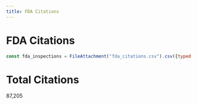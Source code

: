 ```yaml
---
title: FDA Citations
---
```


# FDA Citations

<!-- Load and transform the data -->

```js
const fda_inspections = FileAttachment("fda_citations.csv").csv({typed: true});
```
<div class="grid grid-cols-3">
  <div class="card"><h1>Total Citations</h1>87,205</div>
</div>